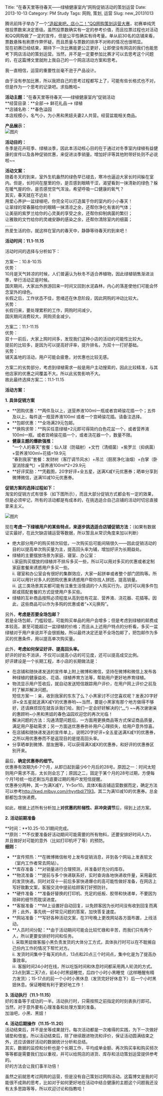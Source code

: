 Title: “在春天里等待春天——绿植健康室内”网购促销活动的策划运营
Date: 2013-10-13
Category: PM Study
Tags: 网购, 策划, 运营
Slug: new_20131013


腾讯前阵子举办了一个[“造起来吧，店小二！”QQ网购策划运营大赛](http://ecc.tencent.com/campus/)，初赛单纯凭借投票数来决定晋级。虽然投票数确实有一定的参考价值，而且拉票过程也对活动和QQ网购做了一定的宣传，但是公平性确实有待考量。单从前30名的店铺来看，票数悬殊有刷票作弊怀疑，而且质量与票数的排序不对称的情况也很明显。  
现在初赛已经结束，期待下一次比赛能更公正更好，让即使没有网店的我们也能思考下网店活动的策划运营。当然，并不是一定要参加比赛才可以去思考这个问题的，在这篇博文里就附上我自己的一个网店活动方案和思考。  

我一直相信，运营的重要性丝毫不逊于产品设计。

由于没有参加比赛，所以我把自己的思考过程都写上了，可能有些长格式也不对，但是作为一个思考的记录吧。求指教哈~



**活动主题：**“在春天里等待春天——绿植健康室内”促销活动  
**经营目录：**全部--> 鲜花礼品--> 绿植  
**店铺名称：**春色溢园  
本店规模小，名气小，为小黑和黑妞夫妻2人共营。经营盆栽相关商品。

**产品展示：**  
![图片](https://lh6.googleusercontent.com/-RaQ_UGVeToY/UlorjvVABFI/AAAAAAAAADk/JnVlXJm03RE/w746-h209-no/%25E4%25BA%25A7%25E5%2593%2581%25E5%25B1%2595%25E7%25A4%25BA.jpg "产品展示")

**活动目的：**  
冬季是花卉旺季、绿植淡季，因此本活动核心目的在于通过对冬季室内绿植有益健康的宣传以及各种促销优惠，来促进淡季销量。增加好评等其他附带好处则不必说啦~~

**活动文案：**  
随着冬天的到来，室外生机盎然的绿色早已褪去，寒冷也逼迫大家长时间躲在室内。但是，长时间在屋里的你，是否感到眼睛干涩，渴望看到一抹清新的绿色？躲在暖气屋的你，是否感觉空气浑浊，希望呼吸一口健康的氧气？  
其实，春天就在不远处！  
用爱心养护一盆绿植吧，你完全可以打造属于你的室内的小小春天！  
让翠绿的常春藤给你的眼睛一抹清凉之余，还帮你净化有害的气体；  
让美丽的紫罗兰给你的心灵美的享受之余，还帮你抑制病菌的繁衍；  
让雅致的文竹给你的灵魂安静的感染之余，还帮你清除室内的细菌；  
……  
热爱生活的你，就这样在室内的春天中，静静等待春天的到来吧！  

**活动时间：11.1-11.15**  

活动时间的选择与分析如下： 

方案一：10.8-10.15  
优势：  
10月是天气转凉的时候，人们普遍认为秋冬不适合养植物，因此绿植销售渐进淡季，举行活动正是时候。    
国庆期间，大家出外旅游回来一时间又回到水泥森林，内心的落差使他们可能会怀念室外的绿色。  
长假之后，工作状态不佳，思绪还在休息阶段，因此网购的冲动比较大。  
劣势：  
长假归来，要处理累积的工作，网购时间减少。  
国庆期间消费较大，网购资金减少。  

方案二：11.1-11.15  
优势：  
双十一前后，大家上网时间多，发现我们这种小店的活动的可能性比较大。  
提前的比较多，是因为可以提高好评率，提升排名，为双十一打好基础。  
劣势：  
铺天盖地的活动，用户可能会疲惫，对优惠也比较无感。  

方案二的劣势部分，考虑到绿植需求一般是用户主动搜索的，因此比较精准，与其他店家的优惠之间覆盖不大。所以此劣势影响不大。  
故此最终选择方案二：11.1-11.15  


**活动方案：**  

**1.	具体促销方案**  

+ **团购优惠：**两件及以上，送营养液100ml一瓶或者宫崎骏花插一个；五件及以上，每件送一瓶营养液100ml 或者一个宫崎骏花插。请备注选择。
+ **包邮优惠：**全场满29元包邮。
+ **换购求带：**购买任意绿植+2元即可得简约白色花盆一个，或者营养液100ml一瓶，或者宫崎骏花插一个，或者浇花器一个，数量不限。
+ **健康主题的爆款强推：**  
   “一个人的春天”套餐：仙人球（防辐射）+文竹（清细菌）+紫罗兰（抑病菌）+营养液100ml+花插=19.9元  
   “春到我家”套餐：发财树（客厅调节风水）+吊兰（厨房净化油烟）+白掌（卧室消除废气）+营养液100ml*2=29.9元  
+ **好评奖励：**凭截图，20字好评+全五星，送满X减Y元优惠券；晒单分享到微博微信，送满10减10元优惠券。

**促销方案的选择过程如下：**  
淘宝的促销方式有很多（如下图所示），而且大部分促销方式都会有一定的效果，但是必须牢记，所有的活动都是有成本的，在挑选适合自己店铺的活动时切忌直接拿来主义。  

![图片](https://lh3.googleusercontent.com/-UUHMlhoE-tc/UlorjsObAbI/AAAAAAAAADo/Pj4mADZPYIM/w1044-h393-no/%25E5%25B8%25B8%25E8%25A7%2581%25E7%25BD%2591%25E5%25BA%2597%25E4%25BF%2583%25E9%2594%2580%25E6%2596%25B9%25E5%25BC%258F.jpg "网店促销方式")

现在**考虑一下绿植用户的某些特点，来逐步挑选适合店铺促销方法：**（如果有数据证实最好，在此欠缺店铺运营等数据，所以暂且从常识角度来加以判断）  

+ 绝大部分用户的购买频次较低，一次购买后可能间隔很久——因此促销活动的目的以提高单次购买量为主，提高回头率为辅，增加好评为长期益处。
+ 绿植的主要摆放场景为家庭、寝室、办公室：  
	i.家庭购买摆放的绿植并不排斥多买一些，所以可以用对多买的优惠或者定制家庭套餐来诱惑用户多买一些。  
	ii.	寝室和办公室会有很好的集群效应，大家一起拼单或者整个部门团购等。所以可以用针对多人的团购优惠来诱惑用户帮你找人拼团，提高销量。  
	iii.	这三类场景其实都可能有注重生活情调的个人购买行为，这时可以用多件包邮或搭配套餐的方式促使用户多买些。  
+ 绿植的互补商品按照必须程度从高到低有花盆、营养液、浇花器、花插等。因此，这些商品可以作为多购的优惠或者“+X元换购”。

另外，**考虑是否要全场包邮？**  
若是全场包邮，门槛较低，可能购买单品的用户会增多；但是考虑到绿植的邮费成本较高，甚至可能超过一盆绿植的价格；而且从上述用户特点的分析看，多买一盆绿植对于用户来说并不会很抵触，所以最终决定还是不全场包邮了，把包邮作为多买的优惠条件，用以提高单次购买量。  

此外，**考虑如何保证好评、提高回头率。**  
好评的好处不消讲，不仅可以提高小店的可见度，还可以提高成交比例。  
好评建设是一个长期工程，本小店的长期做法是：  

+ 在店铺和随快递发送的宣传单上附上微博和微信，坚持在微博和微信上发布各种绿植的健康益处、花语、绿植养育方法等，帮助用户更好地养育绿植。
+ 物流显示用户签收后，就自动发送短信跟踪用户评价，在用户网上评价之前及时了解并解决问题。  
	短信方案一：亲，收到我家的东东了么？小黑家讨不讨您喜欢呢？发表20字好评+全五星就送满X减Y的优惠券哟~~当然，要是小黑家有那个地方做得不够好，还请麻烦现在就告诉我们哈，我们一定会好好解决的(*^__^*) ~~再次谢谢亲的惠顾哟~小黑和黑妞的春色溢园欢迎您的再次光临！  
	解决问题的方法：沟通清楚问题后，一方面用更换商品等方式保证商品质量，满足用户基础需求；另一方面送优惠券弥补用户心理损失，给用户意外惊喜。
+ 在店铺和随快递发送的宣传单上，说明20字好评+全五星送满X减Y的优惠券，之所以用优惠券而不是返现目的是提高回头率。
+ 分享晒单到微博、朋友圈等，可以获得满X减X的优惠券，和好评的优惠券区别开来。

最后，**确定优惠券的细节。**  
优惠券有效期为6-7个月，从即日起到最少6个月后的28号。原因之一：时间太短则用户需求不高，太长则会忘了；原因之二，固定于某个月的28号过期，方便每个月1号统一给还剩当月底要过期的用户发短信提醒。  
优惠券分两种，其一为满X减Y，Y=5or10。具体X看店铺运营数据而定，确定方法可以参考<http://kwd.mlbuy.com/rhyytbd/7193>。其二为满10减10的优惠券。总金额都包含快递费。  

如此，根据上述所有分析加上**对优惠的阶梯性、非冲突调节**后，得到上述方案。

**2.	活动前期准备**

**时间：**10.25-10.31期间完成。  
**原则：**不仅要准备好活动期间可能需要的所有物料，还要安排好时间人力，并且做好对可能的意外（比如打印机坏了等）的预防。  
**细则：**

+ **宣传预热：**在微博微信帐号上发布促销消息，并到各个网站上发表软文（室内工作者常去网站）。
+ **库存准备：**对销量进行合理预测，并准备好充分的库存。
+ **物流准备：**提前与多个快递联系好，实时查询各地快递收件量，采用最优的发货快递。同时对双十一前后多家快递爆仓的高可能性做好准备，在网店上写好致歉文案，客服交流中提前给顾客打好预防针。
+ **硬件准备：**准备好替换的打印机、充足的纸板、胶带和快递单，不要因为琐碎的细节而耽误进度。
+ **客服准备：**IM上设置好自动回复，以免顾客因为长时间没有收到回复而离开；此外，事先统一好常见问题的答案，加快答复速度。
+ **网站准备：**写好各种活动文案，在31号晚上更改网站各方面布置，上线活动。
+ **人员时间分配：**由于活动期间可能会比较忙碌和辛苦，而我们只有两个人，所以更要安排好时间和任务。  
	i.	采取黑妞做客服小黑负责发货的大体分工方式，具体执行时可以在不耽搁自己份内工作的情况下帮忙对方。  
	ii.	发货时间集中于每天的8点，13点和20点三个时间点，集中化是为了提高办事效率。  
	iii.	客服时间24小时在线，所以吃饭时间和休息时间都采用两人轮流的方式。23点到第二天7点，前4小时黑妞睡觉，后四个小时小黑睡觉（这样睡醒有精力发货）；15-17点的前一个小时小黑休息（发货完好好休息下）后一个小时黑妞休息。保证睡眠有利于更好地工作！

**3.	活动执行（11.1-11.15）**  
好的准备等于成功的一半。活动执行时，只需按照之前指定的时刻表执行即可。  
当然，对于意外要有心理准备和处理方案的准备。  
加油吧，小黑、黑妞！  

**4.	活动后期操作（11.15-11.20）**  
活动结束后，并不是坐等成果就行。每次活动都是一次难得的实践，为下一次做好铺垫和借鉴。所以活动结束后，除了继续跟进物流和评价，保证活动圆满结束之外，还应该做好活动的数据统计分析和总结。  
其实，数据的监控和分析也是个长期工作，平均成单金额、再次购买率和购买频次等等都是需要我们加以重视，并可以给网店的进货、库存和活动策划运营提供参考的。  
好的方法会让我们事半功倍！  


虽然之前就思考过网购的运营，但是没有自己策划过网购活动。这篇博文是我的可能很不成熟的思考，比如对于如何更好地在活动中结合健康的主题这个问题我还没有太多思路等等，所以欢迎讨论和指教哈！

